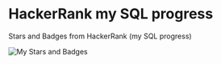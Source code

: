 # HackerRank my SQL progress
Stars and Badges from HackerRank (my SQL progress)

![My Stars and Badges](https://github.com/poetrie/HackerRank-SQL-progress/blob/main/image.jpg?raw=true)
